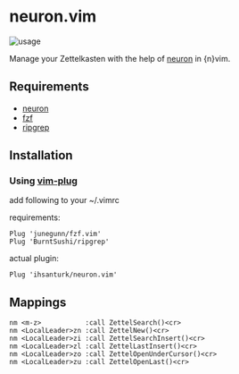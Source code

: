 # neuron.vim

![usage](https://lh3.googleusercontent.com/pw/ACtC-3evhU2zPQuPzn69rEyiWqDKQvcGaXL_1pIPlOMzZU3SFsIG4BdsaPuUtUsEoTYnhrNmXH33T0_oRPEyV4-PEBGHJlPFrukb-NSbBzgGnUxzezlUpnAIPkGxB0bVXLe0v44CZPrXR1njIy12uUcqEns8=w1768-h994-no)

Manage your Zettelkasten with the help of
[neuron](https://github.com/srid/neuron) in {n}vim.

## Requirements
- [neuron](https://github.com/srid/neuron)
- [fzf](https://github.com/junegunn/fzf.vim)
- [ripgrep](https://github.com/BurntSushi/ripgrep)

## Installation
### Using [vim-plug](https://github.com/junegunn/vim-plug)

add following to your ~/.vimrc

requirements:
```vim
Plug 'junegunn/fzf.vim'
Plug 'BurntSushi/ripgrep'
```
actual plugin:
```vim
Plug 'ihsanturk/neuron.vim'
```

## Mappings
```vim
nm <m-z>           :call ZettelSearch()<cr>
nm <LocalLeader>zn :call ZettelNew()<cr>
nm <LocalLeader>zi :call ZettelSearchInsert()<cr>
nm <LocalLeader>zl :call ZettelLastInsert()<cr>
nm <LocalLeader>zo :call ZettelOpenUnderCursor()<cr>
nm <LocalLeader>zu :call ZettelOpenLast()<cr>
```
